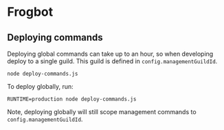 # Frogbot

## Deploying commands

Deploying global commands can take up to an hour, so when developing deploy to a single guild.
This guild is defined in `config.managementGuildId`.

`node deploy-commands.js`

To deploy globally, run:

`RUNTIME=production node deploy-commands.js`

Note, deploying globally will still scope management commands to `config.managementGuildId`.